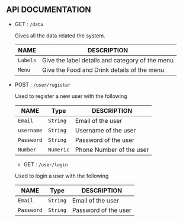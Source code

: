 ## API DOCUMENTATION

- GET : `/data`
  
  Gives all the data related the system.
  
  | NAME | DESCRIPTION |
  | ----- | ---------- |
  | `Labels` | Give the label details and category of the menu |
  | `Menu` | Give the Food and Drink details of the menu|


- POST :  `/user/register`

  Used to register a new user with the following

  | NAME |Type |DESCRIPTION |
  | ----- | ----- |---------- |
  | `Email` | `String` | Email of the user |
   | `username` | `String` | Username of the user |
    | `Password` | `String` | Password of the user |
    | `Number` | `Numeric` | Phone Number of the user |


  - GET :  `/user/login`

  Used to login a  user with the following

  | NAME |Type |DESCRIPTION |
  | ----- | ----- |---------- |
  | `Email` | `String` | Email of the user |
  | `Password` | `String` | Password of the user |
   
  

  
  
  
